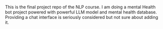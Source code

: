 This is the final project repo of the NLP course. 
I am doing a mental Health bot project powered with powerful LLM model and mental health database.
Providing a chat interface is seriously considered but not sure about adding it.